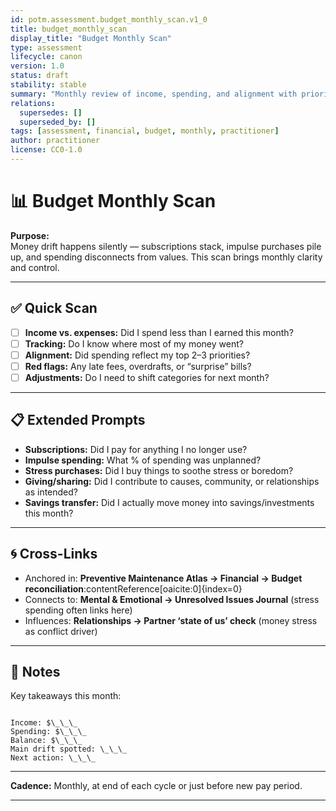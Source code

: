 ```yaml
---
id: potm.assessment.budget_monthly_scan.v1_0
title: budget_monthly_scan
display_title: "Budget Monthly Scan"
type: assessment
lifecycle: canon
version: 1.0
status: draft
stability: stable
summary: "Monthly review of income, spending, and alignment with priorities."
relations:
  supersedes: []
  superseded_by: []
tags: [assessment, financial, budget, monthly, practitioner]
author: practitioner
license: CC0-1.0
---
```


# 📊 Budget Monthly Scan

**Purpose:**  
Money drift happens silently — subscriptions stack, impulse purchases pile up, and spending disconnects from values. This scan brings monthly clarity and control.

---

## ✅ Quick Scan

- [ ] **Income vs. expenses:** Did I spend less than I earned this month?  
- [ ] **Tracking:** Do I know where most of my money went?  
- [ ] **Alignment:** Did spending reflect my top 2–3 priorities?  
- [ ] **Red flags:** Any late fees, overdrafts, or “surprise” bills?  
- [ ] **Adjustments:** Do I need to shift categories for next month?  

---

## 📋 Extended Prompts

- **Subscriptions:** Did I pay for anything I no longer use?  
- **Impulse spending:** What % of spending was unplanned?  
- **Stress purchases:** Did I buy things to soothe stress or boredom?  
- **Giving/sharing:** Did I contribute to causes, community, or relationships as intended?  
- **Savings transfer:** Did I actually move money into savings/investments this month?  

---

## 🌀 Cross-Links

- Anchored in: **Preventive Maintenance Atlas → Financial → Budget reconciliation**:contentReference[oaicite:0]{index=0}  
- Connects to: **Mental & Emotional → Unresolved Issues Journal** (stress spending often links here)  
- Influences: **Relationships → Partner ‘state of us’ check** (money stress as conflict driver)  

---

## 📝 Notes

Key takeaways this month:

```

Income: $\_\_\_
Spending: $\_\_\_
Balance: $\_\_\_
Main drift spotted: \_\_\_
Next action: \_\_\_

```

---

**Cadence:** Monthly, at end of each cycle or just before new pay period.

---
